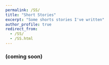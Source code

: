 ```yaml
---
permalink: /SS/
title: "Short Stories"
excerpt: "Some shorts stories I've written"
author_profile: true
redirect_from: 
  - /SS/
  - /SS.html
---
```


### (coming soon)
